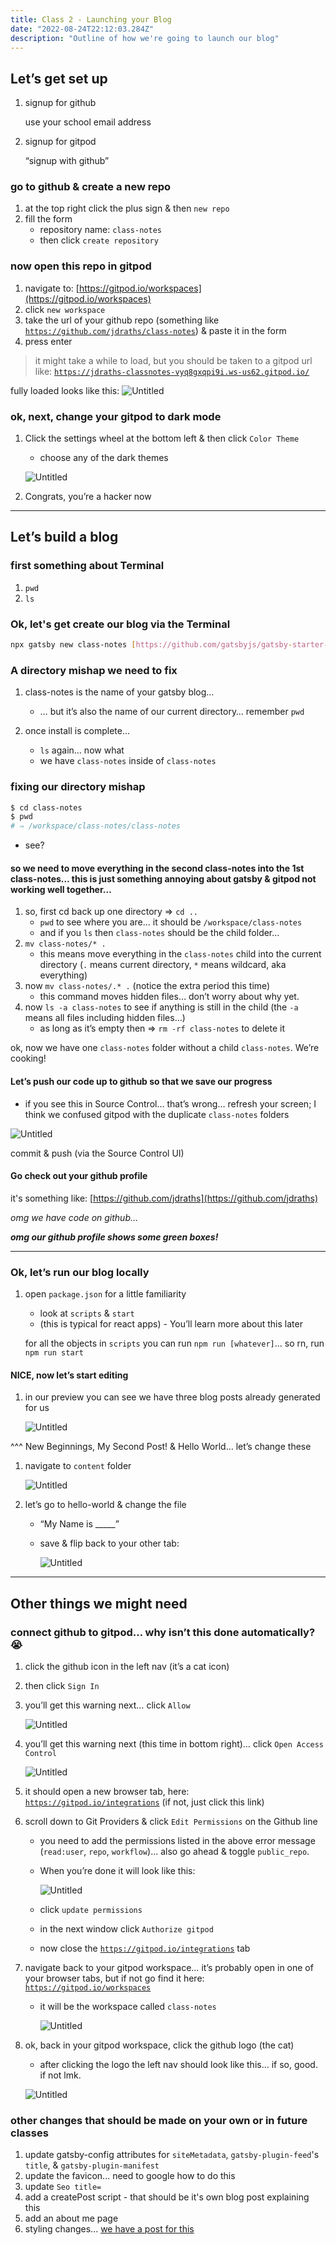 ```yaml
---
title: Class 2 - Launching your Blog
date: "2022-08-24T22:12:03.284Z"
description: "Outline of how we're going to launch our blog"
---
```


## Let’s get set up

1. signup for github

    use your school email address

2. signup for gitpod

    “signup with github”

### go to github & create a new repo

1. at the top right click the plus sign & then `new repo`
2. fill the form
    * repository name: `class-notes`
    * then click `create repository`

### now open this repo in gitpod

1. navigate to: [https://gitpod.io/workspaces](https://gitpod.io/workspaces)
2. click `new workspace`
3. take the url of your github repo (something like [`https://github.com/jdraths/class-notes`](https://github.com/jdraths/class-notes)) & paste it in the form
4. press enter

> it might take a while to load, but you should be taken to a gitpod url like: [`https://jdraths-classnotes-vyq8gxqpi9i.ws-us62.gitpod.io/`](https://jdraths-classnotes-vyq8gxqpi9i.ws-us62.gitpod.io/)

fully loaded looks like this:
![Untitled](images/0gitpod-init.png)

### ok, next, change your gitpod to dark mode

1. Click the settings wheel at the bottom left & then click `Color Theme`
    * choose any of the dark themes

    ![Untitled](images/6gitpod-themes.png)

2. Congrats, you’re a hacker now

---

## Let’s build a blog

### first something about Terminal

1. `pwd`
2. `ls`

### Ok, let's get create our blog via the Terminal

```sh
npx gatsby new class-notes [https://github.com/gatsbyjs/gatsby-starter-blog](https://github.com/gatsbyjs/gatsby-starter-blog)
```

### A directory mishap we need to fix

1. class-notes is the name of your gatsby blog…
    * … but it’s also the name of our current directory… remember `pwd`

2. once install is complete…
    * `ls` again… now what
    * we have `class-notes` inside of `class-notes`

### fixing our directory mishap

```sh
$ cd class-notes
$ pwd
# ⇒ /workspace/class-notes/class-notes
```

* see?

#### so we need to move everything in the second class-notes into the 1st class-notes… this is just something annoying about gatsby & gitpod not working well together…

1. so, first cd back up one directory ⇒ `cd ..`
    * `pwd` to see where you are… it should be `/workspace/class-notes`
    * and if you `ls` then `class-notes` should be the child folder…
2. `mv class-notes/* .`
    * this means move everything in the `class-notes` child into the current directory (`.` means current directory, `*` means wildcard, aka everything)
3. now `mv class-notes/.* .`  (notice the extra period this time)
    * this command moves hidden files… don’t worry about why yet.
4. now `ls -a class-notes` to see if anything is still in the child (the `-a` means all files including hidden files…)
    * as long as it’s empty then ⇒ `rm -rf class-notes` to delete it

ok, now we have one `class-notes` folder without a child `class-notes`. We’re cooking!

#### Let’s push our code up to github so that we save our progress

* if you see this in Source Control… that’s wrong… refresh your screen; I think we confused gitpod with the duplicate `class-notes` folders

![Untitled](images/7source-control-error.png)

commit & push (via the Source Control UI)

#### Go check out your github profile

it's something like: [https://github.com/jdraths](https://github.com/jdraths)

*omg we have code on github…*

***omg our github profile shows some green boxes!***

---

### Ok, let’s run our blog locally

1. open `package.json` for a little familiarity
    * look at `scripts` & `start`
    * (this is typical for react apps) - You’ll learn more about this later

    for all the objects in `scripts` you can run `npm run [whatever]`... so rn, run `npm run start`

#### NICE, now let’s start editing

1. in our preview you can see we have three blog posts already generated for us

    ![Untitled](images/8init-ui.png)

^^^ New Beginnings, My Second Post! & Hello World… let’s change these

1. navigate to `content` folder

    ![Untitled](images/9explorer.png)

2. let’s go to hello-world & change the file
    * “My Name is _____”
    * save & flip back to your other tab:

        ![Untitled](images/10rev-ui.png)

---

## Other things we might need

### connect github to gitpod… why isn’t this done automatically? 😭

1. click the github icon in the left nav (it’s a cat icon)
2. then click `Sign In`
3. you’ll get this warning next… click `Allow`

    ![Untitled](images/1connect-github.png)

4. you’ll get this warning next (this time in bottom right)… click `Open Access Control`

    ![Untitled](images/2connect-warning.png)

5. it should open a new browser tab, here: [`https://gitpod.io/integrations`](https://gitpod.io/integrations) (if not, just click this link)
6. scroll down to Git Providers & click `Edit Permissions` on the Github line
    * you need to add the permissions listed in the above error message (`read:user`, `repo`, `workflow`)… also go ahead & toggle `public_repo`. 
    * When you’re done it will look like this: 

        ![Untitled](images/3connect-perms.png)

    * click `update permissions`
    * in the next window click `Authorize gitpod`
    * now close the [`https://gitpod.io/integrations`](https://gitpod.io/integrations) tab

7. navigate back to your gitpod workspace… it’s probably open in one of your browser tabs, but if not go find it here: [`https://gitpod.io/workspaces`](https://gitpod.io/workspaces)
    * it will be the workspace called `class-notes`

        ![Untitled](images/4workspace.png)

8. ok, back in your gitpod workspace, click the github logo (the cat)
    * after clicking the logo the left nav should look like this… if so, good. if not lmk.

    ![Untitled](images/5source-control.png)

### other changes that should be made on your own or in future classes

1. update gatsby-config attributes for `siteMetadata`, `gatsby-plugin-feed`'s `title`, & `gatsby-plugin-manifest`
2. update the favicon... need to google how to do this
3. update `Seo title=`
4. add a createPost script - that should be it's own blog post explaining this
5. add an about me page
6. styling changes... [we have a post for this](../blog-styling/)
